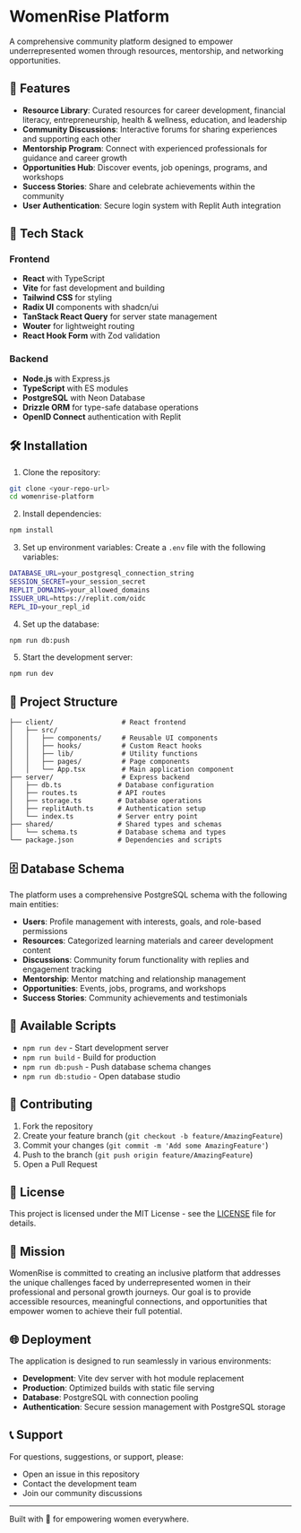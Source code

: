 # WomenRise Platform

A comprehensive community platform designed to empower underrepresented women through resources, mentorship, and networking opportunities.

## 🌟 Features

- **Resource Library**: Curated resources for career development, financial literacy, entrepreneurship, health & wellness, education, and leadership
- **Community Discussions**: Interactive forums for sharing experiences and supporting each other
- **Mentorship Program**: Connect with experienced professionals for guidance and career growth
- **Opportunities Hub**: Discover events, job openings, programs, and workshops
- **Success Stories**: Share and celebrate achievements within the community
- **User Authentication**: Secure login system with Replit Auth integration

## 🚀 Tech Stack

### Frontend
- **React** with TypeScript
- **Vite** for fast development and building
- **Tailwind CSS** for styling
- **Radix UI** components with shadcn/ui
- **TanStack React Query** for server state management
- **Wouter** for lightweight routing
- **React Hook Form** with Zod validation

### Backend
- **Node.js** with Express.js
- **TypeScript** with ES modules
- **PostgreSQL** with Neon Database
- **Drizzle ORM** for type-safe database operations
- **OpenID Connect** authentication with Replit

## 🛠️ Installation

1. Clone the repository:
```bash
git clone <your-repo-url>
cd womenrise-platform
```

2. Install dependencies:
```bash
npm install
```

3. Set up environment variables:
Create a `.env` file with the following variables:
```bash
DATABASE_URL=your_postgresql_connection_string
SESSION_SECRET=your_session_secret
REPLIT_DOMAINS=your_allowed_domains
ISSUER_URL=https://replit.com/oidc
REPL_ID=your_repl_id
```

4. Set up the database:
```bash
npm run db:push
```

5. Start the development server:
```bash
npm run dev
```

## 📁 Project Structure

```
├── client/                 # React frontend
│   ├── src/
│   │   ├── components/     # Reusable UI components
│   │   ├── hooks/          # Custom React hooks
│   │   ├── lib/            # Utility functions
│   │   ├── pages/          # Page components
│   │   └── App.tsx         # Main application component
├── server/                 # Express backend
│   ├── db.ts              # Database configuration
│   ├── routes.ts          # API routes
│   ├── storage.ts         # Database operations
│   ├── replitAuth.ts      # Authentication setup
│   └── index.ts           # Server entry point
├── shared/                # Shared types and schemas
│   └── schema.ts          # Database schema and types
└── package.json           # Dependencies and scripts
```

## 🗄️ Database Schema

The platform uses a comprehensive PostgreSQL schema with the following main entities:

- **Users**: Profile management with interests, goals, and role-based permissions
- **Resources**: Categorized learning materials and career development content
- **Discussions**: Community forum functionality with replies and engagement tracking
- **Mentorship**: Mentor matching and relationship management
- **Opportunities**: Events, jobs, programs, and workshops
- **Success Stories**: Community achievements and testimonials

## 🔧 Available Scripts

- `npm run dev` - Start development server
- `npm run build` - Build for production
- `npm run db:push` - Push database schema changes
- `npm run db:studio` - Open database studio

## 🤝 Contributing

1. Fork the repository
2. Create your feature branch (`git checkout -b feature/AmazingFeature`)
3. Commit your changes (`git commit -m 'Add some AmazingFeature'`)
4. Push to the branch (`git push origin feature/AmazingFeature`)
5. Open a Pull Request

## 📄 License

This project is licensed under the MIT License - see the [LICENSE](LICENSE) file for details.

## 🎯 Mission

WomenRise is committed to creating an inclusive platform that addresses the unique challenges faced by underrepresented women in their professional and personal growth journeys. Our goal is to provide accessible resources, meaningful connections, and opportunities that empower women to achieve their full potential.

## 🌐 Deployment

The application is designed to run seamlessly in various environments:

- **Development**: Vite dev server with hot module replacement
- **Production**: Optimized builds with static file serving
- **Database**: PostgreSQL with connection pooling
- **Authentication**: Secure session management with PostgreSQL storage

## 📞 Support

For questions, suggestions, or support, please:
- Open an issue in this repository
- Contact the development team
- Join our community discussions

---

Built with 💜 for empowering women everywhere.
